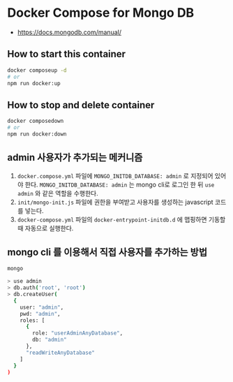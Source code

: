 # Docker Compose for Mongo DB

- <https://docs.mongodb.com/manual/>

## How to start this container

```bash
docker composeup -d
# or
npm run docker:up
```

## How to stop and delete container

```bash
docker composedown
# or
npm run docker:down
```

## admin 사용자가 추가되는 메커니즘

1. `docker.compose.yml` 파일에 `MONGO_INITDB_DATABASE: admin` 로 지정되어 있어야 한다. `MONGO_INITDB_DATABASE: admin` 는 mongo cli로 로그인 한 뒤 `use admin` 와 같은 역할을 수행한다.
2. `init/mongo-init.js` 파일에 권한을 부여받고 사용자를 생성하는 javascript 코드를 넣는다.
3. `docker-compose.yml` 파일의 `docker-entrypoint-initdb.d` 에 맵핑하면 기동할 때 자동으로 실행한다.

## mongo cli 를 이용해서 직접 사용자를 추가하는 방법

```bash
mongo

> use admin
> db.auth('root', 'root')
> db.createUser(
  {
    user: "admin",
    pwd: "admin",
    roles: [
      {
        role: "userAdminAnyDatabase",
        db: "admin"
      },
      "readWriteAnyDatabase"
    ]
  }
)
```
